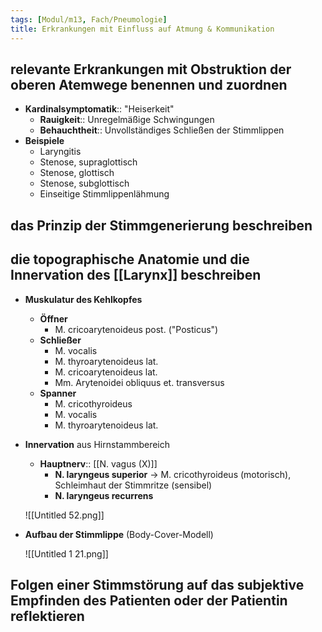 ```yaml
---
tags: [Modul/m13, Fach/Pneumologie]
title: Erkrankungen mit Einfluss auf Atmung & Kommunikation
---
```

## relevante Erkrankungen mit Obstruktion der oberen Atemwege benennen und zuordnen

- **Kardinalsymptomatik**:: "Heiserkeit"
    - **Rauigkeit**:: Unregelmäßige Schwingungen
    - **Behauchtheit**:: Unvollständiges Schließen der Stimmlippen
- **Beispiele**
    - Laryngitis
    - Stenose, supraglottisch
    - Stenose, glottisch
    - Stenose, subglottisch
    - Einseitige Stimmlippenlähmung

## das Prinzip der Stimmgenerierung beschreiben

## die topographische Anatomie und die Innervation des [[Larynx]] beschreiben

- **Muskulatur des Kehlkopfes**
    - **Öffner**
        - M. cricoarytenoideus post. ("Posticus")
    - **Schließer**
        - M. vocalis
        - M. thyroarytenoideus lat.
        - M. cricoarytenoideus lat.
        - Mm. Arytenoidei obliquus et. transversus
    - **Spanner**
        - M. cricothyroideus
        - M. vocalis
        - M. thyroarytenoideus lat.
- **Innervation** aus Hirnstammbereich
    - **Hauptnerv**:: [[N. vagus (X)]]
        - **N. laryngeus superior** → M. cricothyroideus (motorisch), Schleimhaut der Stimmritze (sensibel)
        - **N. laryngeus recurrens**

    ![[Untitled 52.png]]

- **Aufbau der Stimmlippe** (Body-Cover-Modell)

    ![[Untitled 1 21.png]]

## Folgen einer Stimmstörung auf das subjektive Empfinden des Patienten oder der Patientin reflektieren

